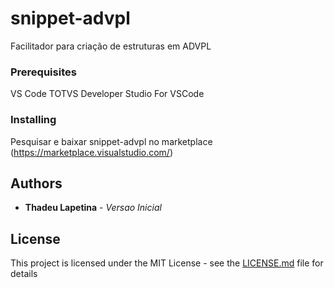 # snippet-advpl
Facilitador para criação de estruturas em ADVPL

### Prerequisites

VS Code
TOTVS Developer Studio For VSCode 

### Installing

Pesquisar e baixar snippet-advpl no marketplace (https://marketplace.visualstudio.com/)

## Authors

* **Thadeu Lapetina** - *Versao Inicial*

## License

This project is licensed under the MIT License - see the [LICENSE.md](LICENSE.md) file for details
